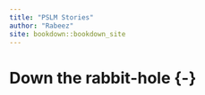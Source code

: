 ```yaml
--- 
title: "PSLM Stories"
author: "Rabeez"
site: bookdown::bookdown_site
---
```


# Down the rabbit-hole {-}

